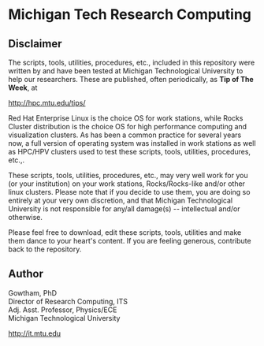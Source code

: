 Michigan Tech Research Computing
===   

Disclaimer     
----------    

The scripts, tools, utilities, procedures, etc., included in this repository were written by and have been tested at Michigan Technological University to help our researchers. These are published, often periodically, as **Tip of The Week**, at   

  http://hpc.mtu.edu/tips/    

Red Hat Enterprise Linux is the choice OS for work stations, while Rocks Cluster distribution is the choice OS for high performance computing and visualization clusters. As has been a common practice for several years now, a full version of operating system was installed in work stations as well as HPC/HPV clusters used to test these scripts, tools, utilities, procedures, etc.,.  

These scripts, tools, utilities, procedures, etc., may very well work for you (or your institution) on your work stations, Rocks/Rocks-like and/or other linux clusters. Please note that if you decide to use them, you are doing so entirely at your very own discretion, and that Michigan Technological University is not responsible for any/all damage(s) -- intellectual and/or otherwise.      

Please feel free to download, edit these scripts, tools, utilities and make them dance to your heart's content. If you are feeling generous, contribute back to the repository.     



Author
----------    

Gowtham, PhD    
Director of Research Computing, ITS      
Adj. Asst. Professor, Physics/ECE     
Michigan Technological University    

http://it.mtu.edu   


